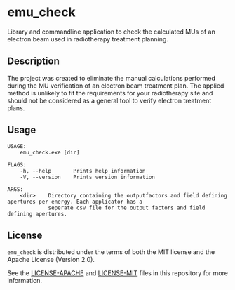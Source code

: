 # emu_check

Library and commandline application to check the calculated MUs of an electron beam used in radiotherapy treatment planning.

## Description
The project was created to eliminate the manual calculations performed during the MU verification of an electron beam treatment plan. The applied method is unlikely to fit the requirements for your radiotherapy site and should not be considered as a general tool to verify electron treatment plans.

## Usage
```
USAGE:
    emu_check.exe [dir]

FLAGS:
    -h, --help       Prints help information
    -V, --version    Prints version information

ARGS:
    <dir>    Directory containing the outputfactors and field defining apertures per energy. Each applicator has a
             seperate csv file for the output factors and field defining apertures. 
```

## License
`emu_check` is distributed under the terms of both the MIT license and the Apache License (Version 2.0).

See the [LICENSE-APACHE](LICENSE-APACHE) and [LICENSE-MIT](LICENSE-MIT) files in this repository for more information.